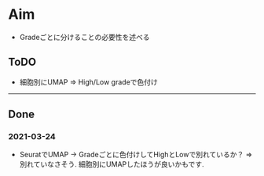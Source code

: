 # Aim

+ Gradeごとに分けることの必要性を述べる

## ToDO

+ 細胞別にUMAP => High/Low gradeで色付け

---

## Done

### 2021-03-24
+ SeuratでUMAP -> Gradeごとに色付けしてHighとLowで別れているか？ => 別れていなさそう. 細胞別にUMAPしたほうが良いかもです. 

